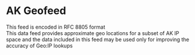 # AK Geofeed <br />
This feed is encoded in RFC 8805 format <br />
This data feed provides approximate geo locations for a subset of AK IP space and the data included in this feed may be used only for improving the accuracy of Geo:IP lookups
